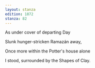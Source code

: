 ```yaml
---
layout: stanza
edition: 1872
stanza: 82
---
```


As under cover of departing Day

Slunk hunger-stricken Ramazán away,

Once more within the Potter's house alone

I stood, surrounded by the Shapes of Clay.